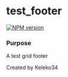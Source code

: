 # test_footer

[![NPM version][npm-image]][npm-url]

### Purpose
A test grid footer

<!-- Build -->
<!-- End Build -->

[npm-image]: https://img.shields.io/badge/NPM-0.0.1-green.svg?style=flat-square
[npm-url]: https://npmjs.org/package/KC

Created by Keleko34